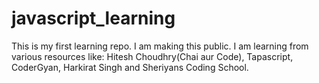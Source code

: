 # javascript_learning
This is my first learning repo. I am making this public. I am learning from various resources like: Hitesh Choudhry(Chai aur Code), Tapascript, CoderGyan, Harkirat Singh and Sheriyans Coding School.